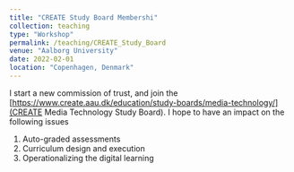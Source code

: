 ```yaml
---
title: "CREATE Study Board Membershi"
collection: teaching
type: "Workshop"
permalink: /teaching/CREATE_Study_Board
venue: "Aalborg University"
date: 2022-02-01
location: "Copenhagen, Denmark"
---
```


I start a new commission of trust, and join the [https://www.create.aau.dk/education/study-boards/media-technology/](CREATE Media Technology Study Board). I hope to have an impact on the following issues

1. Auto-graded assessments
2. Curriculum design and execution
3. Operationalizing the digital learning
